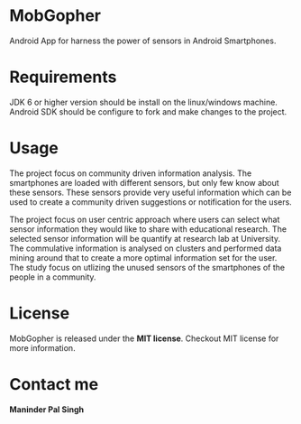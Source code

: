 MobGopher
=========

Android App for harness the power of sensors in Android Smartphones. 

Requirements 
==============

JDK 6 or higher version should be install on the linux/windows machine. Android SDK should be configure to fork and make changes to the project. 

Usage
==============

The project focus on community driven information analysis. The smartphones are loaded with different sensors, but only few know about these sensors. These sensors provide very useful information which can be used to create a community driven suggestions or notification for the users. 

The project focus on user centric approach where users can select what sensor information they would like to share with educational research. The selected sensor information will be quantify at research lab at University. The commulative information is analysed on clusters and performed data mining around that to create a more optimal information set for the user. The study focus on utlizing the unused sensors of the smartphones of the people in a community.  
 
License
==============

MobGopher is released under the **MIT license**. Checkout MIT license for more information. 

Contact me
==============

**Maninder Pal Singh**

